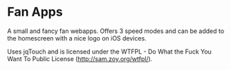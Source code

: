 # Fan Apps

A small and fancy fan webapps. Offers 3 speed modes and can be added to the homescreen with a nice logo on iOS devices.

Uses jqTouch and is licensed under the WTFPL - Do What the Fuck You Want To Public License (http://sam.zoy.org/wtfpl/).
